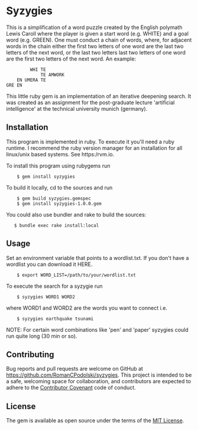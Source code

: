 # Syzygies
This is a simplification of a word puzzle created by the English polymath Lewis Caroll where the player is given a start word (e.g. WHITE) and a goal word (e.g. GREEN).
One must conduct a chain of words, where, for adjacent words in the chain either the first two letters of one word are the last two letters of the next word, or the last two letters last two letters of one word are the first two letters of the next word.
An example:
```
         WHI TE
             TE AMWORK
    EN UMERA TE
GRE EN 
```
This little ruby gem is an implementation of an iterative deepening search.
It was created as an assignment for the post-graduate lecture 'artificial intelligence' at the technical university munich (germany).

## Installation

This program is implemented in ruby.
To execute it you'll need a ruby runtime.
I recommend the ruby version manager for an installation for all linux/unix based systems.
See https:/rvm.io.

To install this program using rubygems run
```
    $ gem install syzygies
```
To build it locally, cd to the sources and run

```
    $ gem build syzygies.gemspec 
    $ gem install syzygies-1.0.0.gem 
```
You could also use bundler and rake to build the sources:
```
   $ bundle exec rake install:local
```


## Usage

Set an environment variable that points to a wordlist.txt.
If you don't have a wordlist you can download it HERE.
```
    $ export WORD_LIST=/path/to/your/wordlist.txt
```

To execute the search for a syzygie run 

```
    $ syzygies WORD1 WORD2
```
where WORD1 and WORD2 are the words you want to connect i.e.

```
    $ syzygies earthquake tsunami
```

NOTE: For certain word combinations like 'pen' and 'paper' syzygies could run quite long (30 min or so).

## Contributing

Bug reports and pull requests are welcome on GitHub at https://github.com/RomanCPodolski/syzygies.
This project is intended to be a safe, welcoming space for collaboration, and contributors are expected to adhere to the [Contributor Covenant](contributor-covenant.org) code of conduct.


## License

The gem is available as open source under the terms of the [MIT License](http://opensource.org/licenses/MIT).

